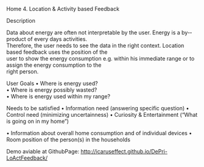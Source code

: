 Home 4. Location & Activity based Feedback

Description

Data about energy are often not interpretable by the user. Energy is a by-­‐product of every days activities.  
Therefore, the user needs to see the data in the right context. Location based feedback uses the position of the  
user to show the energy consumption e.g. within his immediate range or to assign the energy consumption to the  
right person.  

User Goals
• Where is energy used?  
• Where is energy possibly wasted?  
• Where is energy used within my range?  

Needs to be satisfied
• Information need (answering specific question)
• Control need (minimizing uncertainness)
• Curiosity & Entertainment (“What is going on in my home”)

• Information about overall home consumption and of individual devices
• Room position of the person(s) in the households



Demo aviable at GithubPage: http://icaruseffect.github.io/DePri-LoActFeedback/
